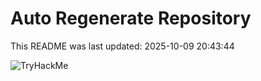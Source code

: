 # Auto Regenerate Repository

This README was last updated: 2025-10-09 20:43:44

 ![TryHackMe](https://tryhackme.com/badge/533634)